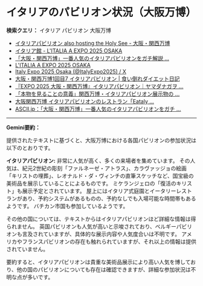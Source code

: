 # イタリアのパビリオン状況（大阪万博）

**検索クエリ：** イタリア パビリオン 大阪万博

- [イタリアパビリオン also hosting the Holy See - 大阪・関西万博](https://www.expo2025.or.jp/official-participant/italy/)
- [イタリア館 - L'ITALIA A EXPO 2025 OSAKA](https://www.italyexpo2025osaka.it/ja/itariaguan)
- [「大阪・関西万博」一番人気のイタリアパビリオンをガチ解説 ...](https://lovewalker.jp/elem/000/004/268/4268276/)
- [L'ITALIA A EXPO 2025 OSAKA](https://www.italyexpo2025osaka.it/ja)
- [Italy Expo 2025 Osaka (@ItalyExpo2025) / X](https://x.com/italyexpo2025?lang=ja)
- [大阪・関西万博1回目7 イタリアパビリオン | 食い倒れダイエット日記](https://ameblo.jp/bomuu/entry-12893893180.html)
- [『EXPO 2025 大阪・関西万博』イタリアパビリオン｜ヤマダナガヲ ...](https://note.com/yamada_tourist/n/n8e18f9e7de68)
- [「本物を見ることの意義」関西万博・イタリアパビリオン展示物の ...](https://news.yahoo.co.jp/articles/1f095a575d9b62fd1c0049dfde65292399461d75)
- [大阪関西万博 イタリアパビリオンのレストラン「Eataly ...](https://ameblo.jp/mycalmania/entry-12897623674.html)
- [ASCII.jp：「大阪・関西万博」一番人気のイタリアパビリオンをガチ ...](https://ascii.jp/elem/000/004/268/4268276/)


---

**Gemini要約：**

提供されたテキストに基づくと、大阪万博における各国パビリオンの参加状況は以下のとおりです。

**イタリアパビリオン:**  非常に人気が高く、多くの来場者を集めています。  その人気は、紀元2世紀の彫刻「ファルネーゼ・アトラス」、カラヴァッジョの絵画「キリストの埋葬」、レオナルド・ダ・ヴィンチの直筆スケッチなど、国宝級の美術品を展示していることによるものです。  ミケランジェロの「復活のキリスト」も展示予定とされています。  屋上にはイタリア式庭園とイータリーレストランがあり、予約システムがあるものの、予約なしでも入場可能な時間帯もあるようです。  バチカン市国も参加しているようです。


その他の国については、テキストからはイタリアパビリオンほど詳細な情報は得られません。  英国パビリオンも人気が高いと示唆されており、ベルギーパビリオンも言及されていますが、具体的な展示内容や人気度合いは不明です。  アメリカやフランスパビリオンの存在も触れられていますが、それ以上の情報は提供されていません。


要約すると、イタリアパビリオンは貴重な美術品展示により高い人気を博しており、他の国のパビリオンについても存在は確認できますが、詳細な参加状況は不明な点が多いです。

